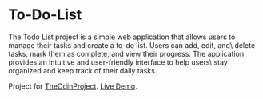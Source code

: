 # To-Do-List

The Todo List project is a simple web application that allows users to manage their tasks and create a to-do list. Users can add, edit, and\ delete tasks, mark them as complete, and view their progress. The application provides an intuitive and user-friendly interface to help users\ stay organized and keep track of their daily tasks.

Project for [TheOdinProject](https://www.theodinproject.com).
[Live Demo]().
